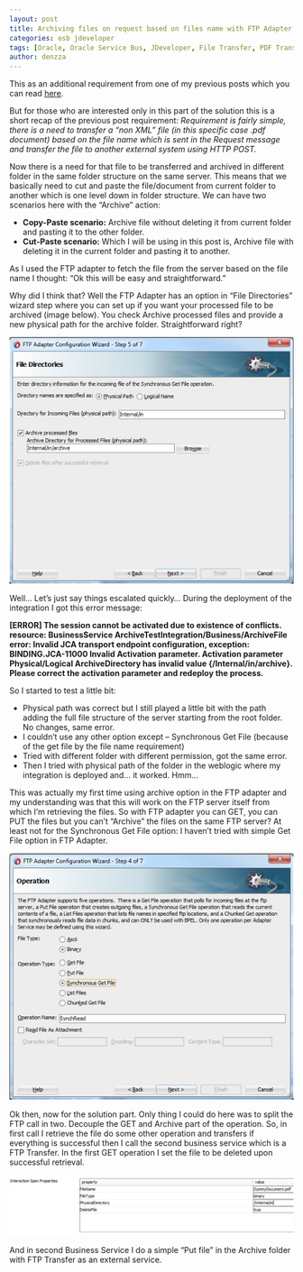 ```yaml
---
layout: post
title: Archiving files on request based on files name with FTP Adapter in OSB 12c
categories: osb jdeveloper
tags: [Oracle, Oracle Service Bus, JDeveloper, File Transfer, PDF Transfer, Archive, Document Transfer by name, OSB 12c]
author: denzza
---
```


This as an additional requirement from one of my previous posts which you can read [here](http://blog.sysco.no/osb/jdeveloper/Get-file-on-request-based-on-a-file-name-and-send-it-via-HTTP-POST-with-OSB-12c/ "Get file on request based on the file name.").

But for those who are interested only in this part of the solution this is a short recap of the previous post requirement:
*Requirement is fairly simple, there is a need to transfer a “non XML” file (in this specific case .pdf document) based on the file name which is sent in the Request message and transfer the file to another external system using HTTP POST.*

Now there is a need for that file to be transferred and archived in different folder in the same folder structure on the same server. This means that we basically need to cut and paste the file/document from current folder to another which is one level down in folder structure.
We can have two scenarios here with the “Archive” action:
 
+	**Copy-Paste scenario:** Archive file without deleting it from current folder and pasting it to the other folder. 
+	**Cut-Paste scenario:** Which I will be using in this post is, Archive file with deleting it in the current folder and pasting it to another.  

As I used the FTP adapter to fetch the file from the server based on the file name I thought: “Ok this will be easy and straightforward.” 

Why did I think that? 
Well the FTP Adapter has an option in “File Directories” wizard step where you can set up if you want your processed file to be archived (image below). You check Archive processed files and provide a new physical path for the archive folder. Straightforward right?

![](/images/2017-09-27-Archiving-files-on-request-based-on-files-name-with-FTP-Adapter-in-OSB-12c/FileDirectoryWizzard.jpg)

Well… Let’s just say things escalated quickly… During the deployment of the integration I got this error message:

**[ERROR] The session cannot be activated due to existence of conflicts.
resource: BusinessService ArchiveTestIntegration/Business/ArchiveFile
    error: Invalid JCA transport endpoint configuration, exception: BINDING.JCA-11000
Invalid Activation parameter.
Activation parameter Physical/Logical ArchiveDirectory has invalid value {/Internal/in/archive}.
Please correct the activation parameter and redeploy the process.**

So I started to test a little bit: 

+	Physical path was correct but I still played a little bit with the path adding the full file structure of the server starting from the root folder. No changes, same error.
+	I couldn’t use any other option except – Synchronous Get File (because of the get file by the file name requirement)
+	Tried with different folder with different permission, got the same error.
+	Then I tried with physical path of the folder in the weblogic where my integration is deployed and… it worked. Hmm…

This was actually my first time using archive option in the FTP adapter and my understanding was that this will work on the FTP server itself from which I’m retrieving the files.
So with FTP adapter you can GET, you can PUT the files but you can’t “Archive” the files on the same FTP server? 
At least not for the Synchronous Get File option: I haven’t tried with simple Get File option in FTP Adapter.

![](/images/2017-09-27-Archiving-files-on-request-based-on-files-name-with-FTP-Adapter-in-OSB-12c/FTPAdapterOperationPage.jpg)

Ok then, now for the solution part. Only thing I could do here was to split the FTP call in two.
Decouple the GET and Archive part of the operation. So, in first call I retrieve the file do some other operation and transfers if everything is successful then I call the second business service which is a FTP Transfer. 
In the first GET operation I set the file to be deleted upon successful retrieval.  

![](/images/2017-09-27-Archiving-files-on-request-based-on-files-name-with-FTP-Adapter-in-OSB-12c/AdapterProperties.jpg)

And in second Business Service I do a simple “Put file” in the Archive folder with FTP Transfer as an external service. 


[1]: http://www.darkroastedblend.com/2007/01/stars-planets-scale-comparison.html
[2]: http://www.complex.com/pop-culture/2013/04/gallery-babies-using-technology/9
[3]: http://www.thatjeffsmith.com/data-modeling/
[4]: http://docs.oracle.com/cd/E37547_01/tutorials/tut_ide/tut_ide.html
[5]: http://www.quickmeme.com/meme/3rkpgw
